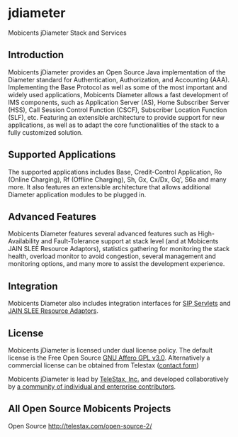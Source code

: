 # jdiameter
Mobicents jDiameter Stack and Services

## Introduction

Mobicents jDiameter provides an Open Source Java implementation of the Diameter standard for Authentication, Authorization, and Accounting (AAA). Implementing the Base Protocol as well as some of the most important and widely used applications, Mobicents Diameter allows a fast development of IMS components, such as Application Server (AS), Home Subscriber Server (HSS), Call Session Control Function (CSCF), Subscriber Location Function (SLF), etc. Featuring an extensible architecture to provide support for new applications, as well as to adapt the core functionalities of the stack to a fully customized solution.

## Supported Applications

The supported applications includes Base, Credit-Control Application, Ro (Online Charging), Rf (Offline Charging), Sh, Gx, Cx/Dx, Gq', S6a and many more. It also features an extensible architecture that allows additional Diameter application modules to be plugged in.

## Advanced Features

Mobicents Diameter features several advanced features such as High-Availability and Fault-Tolerance support at stack level (and at Mobicents JAIN SLEE Resource Adaptors), statistics gathering for monitoring the stack health, overload monitor to avoid congestion, several management and monitoring options, and many more to assist the development experience.

## Integration

Mobicents Diameter also includes integration interfaces for [SIP Servlets](https://github.com/Mobicents/sip-servlets) and [JAIN SLEE Resource Adaptors](https://github.com/Mobicents/jain-slee.diameter).

## License

Mobicents jDiameter is licensed under dual license policy. The default license is the Free Open Source [GNU Affero GPL v3.0](http://www.gnu.org/licenses/agpl-3.0.html). Alternatively a commercial license can be obtained from Telestax ([contact form](http://www.telestax.com/contactus/#InquiryForm))

Mobicents jDiameter is lead by [TeleStax, Inc.](http://www.telestax.com/) and developed collaboratively by [a community of individual and enterprise contributors](http://telestax.com/open-source-2/).

## All Open Source Mobicents Projects

Open Source http://telestax.com/open-source-2/

